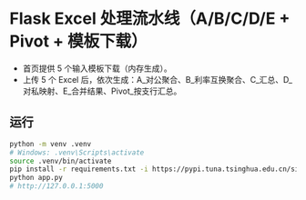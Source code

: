 # Flask Excel 处理流水线（A/B/C/D/E + Pivot + 模板下载）

- 首页提供 5 个输入模板下载（内存生成）。
- 上传 5 个 Excel 后，依次生成：A_对公聚合、B_利率互换聚合、C_汇总、D_对私映射、E_合并结果、Pivot_按支行汇总。

## 运行
```bash
python -m venv .venv
# Windows: .venv\Scripts\activate
source .venv/bin/activate
pip install -r requirements.txt -i https://pypi.tuna.tsinghua.edu.cn/simple
python app.py
# http://127.0.0.1:5000
```
